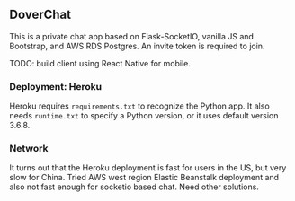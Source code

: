 ## DoverChat

This is a private chat app based on Flask-SocketIO, vanilla JS and Bootstrap, and AWS RDS Postgres. An invite token is required to join.

TODO: build client using React Native for mobile.

### Deployment: Heroku

Heroku requires `requirements.txt` to recognize the Python app. It also needs `runtime.txt` to specify a Python version, or it uses default version 3.6.8.

### Network

It turns out that the Heroku deployment is fast for users in the US, but very slow for China. Tried AWS west region Elastic Beanstalk deployment and also not fast enough for socketio based chat. Need other solutions.
